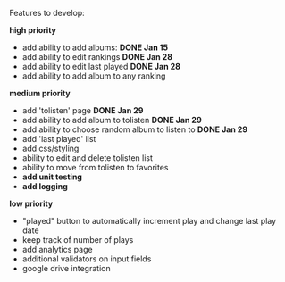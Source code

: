 Features to develop:


**high priority**
* add ability to add albums: **DONE Jan 15**
* add ability to edit rankings **DONE Jan 28**
* add ability to edit last played **DONE Jan 28**
* add ability to add album to any ranking


**medium priority**
* add 'tolisten' page **DONE Jan 29**
* add ability to add album to tolisten **DONE Jan 29**
* add ability to choose random album to listen to **DONE Jan 29**
* add 'last played' list
* add css/styling
* ability to edit and delete tolisten list
* ability to move from tolisten to favorites
* **add unit testing**
* **add logging**

**low priority**
* "played" button to automatically increment play and change last play date
* keep track of number of plays
* add analytics page
* additional validators on input fields
* google drive integration
